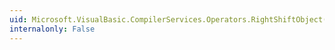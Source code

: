 ```yaml
---
uid: Microsoft.VisualBasic.CompilerServices.Operators.RightShiftObject(System.Object,System.Object)
internalonly: False
---
```

